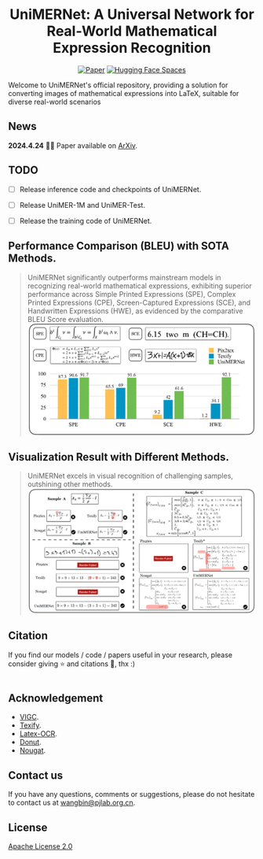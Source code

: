 <div align="center">
<h1>UniMERNet: A Universal Network for Real-World Mathematical Expression Recognition</h1>

[![Paper](https://img.shields.io/badge/Paper-arxiv)]()
[![Hugging Face Spaces](https://img.shields.io/badge/🤗%20Hugging%20Face-Community%20Space-blue)]()

</div>

Welcome to UniMERNet's official repository, providing a solution for converting images of mathematical expressions into LaTeX, suitable for diverse real-world scenarios

## News
**2024.4.24** 🎉🎉   Paper available on [ArXiv](https://arxiv.org/abs/xxx).

## TODO

- [ ] Release inference code and checkpoints of UniMERNet.
- [ ] Release UniMER-1M and UniMER-Test.
- [ ] Release the training code of UniMERNet.


## Performance Comparison (BLEU) with SOTA Methods.
> UniMERNet significantly outperforms mainstream models in recognizing real-world mathematical expressions, exhibiting superior performance across Simple Printed Expressions (SPE), Complex Printed Expressions (CPE), Screen-Captured Expressions (SCE), and Handwritten Expressions (HWE), as evidenced by the comparative BLEU Score evaluation.  
![BLEU](./asset/papers/fig1_BLEU.png)

## Visualization Result with Different Methods.
> UniMERNet excels in visual recognition of challenging samples, outshining other methods.  
![Visualization](./asset/papers/fig5_demo.png)

## Citation
If you find our models / code / papers useful in your research, please consider giving ⭐ and citations 📝, thx :)
```bibtex

```

## Acknowledgement
- [VIGC](https://github.com/opendatalab/VIGC). 
- [Texify](https://github.com/VikParuchuri/texify). 
- [Latex-OCR](https://github.com/lukas-blecher/LaTeX-OCR).
- [Donut](https://huggingface.co/naver-clova-ix/donut-base). 
- [Nougat](https://github.com/facebookresearch/nougat).

## Contact us
If you have any questions, comments or suggestions, please do not hesitate to contact us at wangbin@pjlab.org.cn.

## License
[Apache License 2.0](LICENSE)